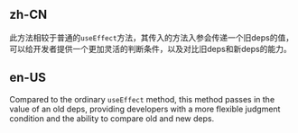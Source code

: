 ## zh-CN

此方法相较于普通的`useEffect`方法，其传入的方法入参会传递一个旧deps的值，可以给开发者提供一个更加灵活的判断条件，以及对比旧deps和新deps的能力。

## en-US

Compared to the ordinary `useEffect` method, this method passes in the value of an old deps, providing developers with a more flexible judgment condition and the ability to compare old and new deps.

